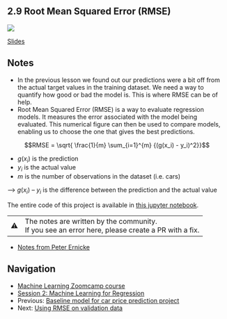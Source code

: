 ## 2.9 Root Mean Squared Error (RMSE)

<a href="https://www.youtube.com/watch?v=0LWoFtbzNUM&list=PL3MmuxUbc_hIhxl5Ji8t4O6lPAOpHaCLR&index=20"><img src="images/thumbnail-2-09.jpg"></a>

[Slides](https://www.slideshare.net/AlexeyGrigorev/ml-zoomcamp-2-slides)

## Notes

- In the previous lesson we found out our predictions were a bit off from the actual target values in the training dataset. We need a way to quantify how good or bad the model is. This is where RMSE can be of help.
- Root Mean Squared Error (RMSE) is a way to evaluate regression models. It measures the error associated with the model being evaluated. This numerical figure can then be used to compare models, enabling us to choose the one that gives the best predictions.

$$RMSE = \sqrt{ \frac{1}{m} \sum_{i=1}^{m} {(g(x_i) - y_i)^2}}$$

- $g(x_i)$ is the prediction
- $y_i$ is the actual value
- $m$ is the number of observations in the dataset (i.e. cars)

–> $g(x_i)$ – $y_i$ is the difference between the prediction and the actual value

The entire code of this project is available in [this jupyter notebook](https://github.com/alexeygrigorev/mlbookcamp-code/blob/master/chapter-02-car-price/02-carprice.ipynb).

<table>
   <tr>
      <td>⚠️</td>
      <td>
         The notes are written by the community. <br>
         If you see an error here, please create a PR with a fix.
      </td>
   </tr>
</table>

- [Notes from Peter Ernicke](https://knowmledge.com/2023/09/22/ml-zoomcamp-2023-machine-learning-for-regression-part-8/)

## Navigation

- [Machine Learning Zoomcamp course](../)
- [Session 2: Machine Learning for Regression](./)
- Previous: [Baseline model for car price prediction project](08-baseline-model.md)
- Next: [Using RMSE on validation data](10-car-price-validation.md)
